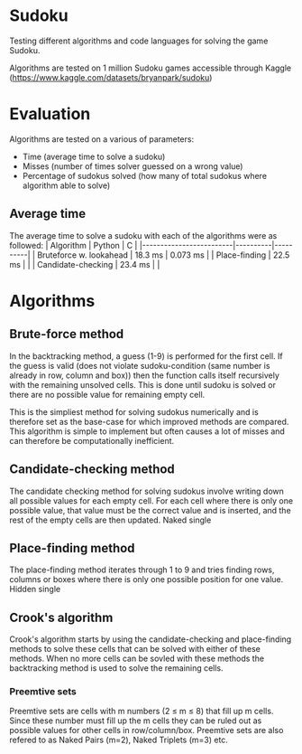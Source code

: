 # Sudoku
Testing different algorithms and code languages for solving the game Sudoku.

Algorithms are tested on 1 million Sudoku games accessible through Kaggle (https://www.kaggle.com/datasets/bryanpark/sudoku)

# Evaluation 
Algorithms are tested on a various of parameters:
- Time (average time to solve a sudoku)
- Misses (number of times solver guessed on a wrong value)
- Percentage of sudokus solved (how many of total sudokus where algorithm able to solve)

## Average time
The average time to solve a sudoku with each of the algorithms were as followed:
| Algorithm               | Python   | C        |
|-------------------------|----------|----------|
| Bruteforce w. lookahead | 18.3 ms  | 0.073 ms |
| Place-finding           | 22.5 ms  |          |
| Candidate-checking      | 23.4 ms  |          |

# Algorithms
## Brute-force method
In the backtracking method, a guess (1-9) is performed for the first cell. If the guess is valid (does not violate sudoku-condition (same number is already in row, column and box)) then the function calls itself recursively with the remaining unsolved cells. This is done until sudoku is solved or there are no possible value for remaining empty cell.

This is the simpliest method for solving sudokus numerically and is therefore set as the base-case for which improved methods are compared. This algorithm is simple to implement but often causes a lot of misses and can therefore be computationally inefficient.

## Candidate-checking method
The candidate checking method for solving sudokus involve writing down all possible values for each empty cell.
For each cell where there is only one possible value, that value must be the correct value and is inserted, and the rest of the empty cells are then updated.
Naked single
 
## Place-finding method
The place-finding method iterates through 1 to 9 and tries finding rows, columns or boxes where there is only one possible position for one value.
Hidden single

## Crook's algorithm
Crook's algorithm starts by using the candidate-checking and place-finding methods to solve these cells that can be solved with either of these methods. When no more cells can be sovled with these methods the backtracking method is used to solve the remaining cells.

### Preemtive sets
Preemtive sets are cells with m numbers (2 $\le$ m $\le$ 8) that fill up m cells. Since these number must fill up the m cells they can be ruled out as possible values for other cells in row/column/box. Preemtive sets are also refered to as Naked Pairs (m=2), Naked Triplets (m=3) etc.  
